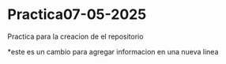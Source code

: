 # Practica07-05-2025
Practica para la creacion de el repositorio

*este es un cambio para agregar informacion en una nueva linea
